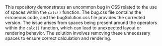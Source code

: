 This repository demonstrates an uncommon bug in CSS related to the use of spaces within the `calc()` function. The bug.css file contains the erroneous code, and the bugSolution.css file provides the corrected version. The issue arises from spaces being present around the operators within the `calc()` function, which can lead to unexpected layout or rendering behavior.  The solution involves removing these unnecessary spaces to ensure correct calculation and rendering.
